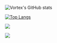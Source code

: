 ![Vortex's GitHub stats](https://github-readme-stats.vercel.app/api?username=Vortex2Oblivion&show_icons=true&theme=tokyonight&count_private=true)

[![Top Langs](https://github-readme-stats.vercel.app/api/top-langs/?username=Vortex2Oblivion&theme=tokyonight&langs_count=10&layout=compact&hide=jupyter%20notebook)](https://github.com/anuraghazra/github-readme-stats)

![](https://github-readme-streak-stats.herokuapp.com/?user=Vortex2Oblivion&theme=tokyonight&hide_border=false)<br/>

[![](https://visitcount.itsvg.in/api?id=Vortex2Oblivion&icon=0&color=0)](https://visitcount.itsvg.in)

